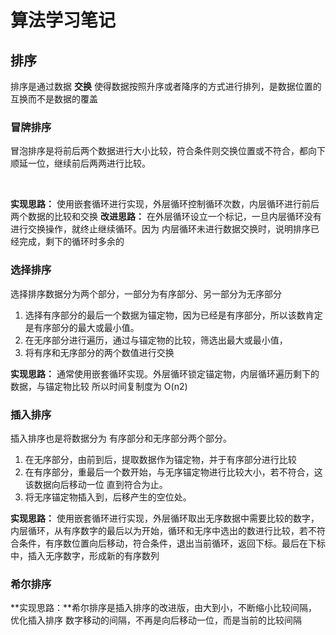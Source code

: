 # 算法学习笔记

## 排序

排序是通过数据 **交换** 使得数据按照升序或者降序的方式进行排列，是数据位置的互换而不是数据的覆盖

### 冒牌排序

冒泡排序是将前后两个数据进行大小比较，符合条件则交换位置或不符合，都向下顺延一位，继续前后两两进行比较。

<br>

**实现思路：** 使用嵌套循环进行实现，外层循环控制循环次数，内层循环进行前后两个数据的比较和交换
**改进思路：** 在外层循环设立一个标记，一旦内层循环没有进行交换操作，就终止继续循环。因为
内层循环未进行数据交换时，说明排序已经完成，剩下的循环时多余的

### 选择排序

选择排序数据分为两个部分，一部分为有序部分、另一部分为无序部分

1. 选择有序部分的最后一个数据为锚定物，因为已经是有序部分，所以该数肯定是有序部分的最大或最小值。
2. 在无序部分进行遍历，通过与锚定物的比较，筛选出最大或最小值，
3. 将有序和无序部分的两个数值进行交换

**实现思路：** 通常使用嵌套循环实现。外层循环锁定锚定物，内层循环遍历剩下的数据，与锚定物比较
所以时间复制度为 O(n2)

### 插入排序

插入排序也是将数据分为 有序部分和无序部分两个部分。

1. 在无序部分，由前到后，提取数据作为锚定物，并于有序部分进行比较
2. 在有序部分，重最后一个数开始，与无序锚定物进行比较大小，若不符合，这该数据向后移动一位
   直到符合为止。
3. 将无序锚定物插入到，后移产生的空位处。

**实现思路：** 使用嵌套循环进行实现，外层循环取出无序数据中需要比较的数字，内层循环，从有序数字的最后以为开始，循环和无序中选出的数进行比较，若不符合条件，有序数位置向后移动，符合条件，退出当前循环，返回下标。最后在下标中，插入无序数字，形成新的有序数列

### 希尔排序

**实现思路：**希尔排序是插入排序的改进版，由大到小，不断缩小比较间隔，优化插入排序
数字移动的间隔，不再是向后移动一位，而是当前的比较间隔
